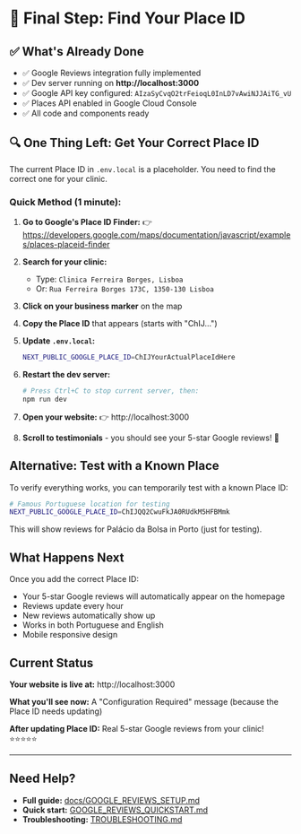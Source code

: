# 🎯 Final Step: Find Your Place ID

## ✅ What's Already Done

- ✅ Google Reviews integration fully implemented
- ✅ Dev server running on **http://localhost:3000**
- ✅ Google API key configured: `AIzaSyCvqO2trFeioqL0InLD7vAwiNJJAiTG_vU`
- ✅ Places API enabled in Google Cloud Console
- ✅ All code and components ready

## 🔍 One Thing Left: Get Your Correct Place ID

The current Place ID in `.env.local` is a placeholder. You need to find the correct one for your clinic.

### Quick Method (1 minute):

1. **Go to Google's Place ID Finder:**
   👉 https://developers.google.com/maps/documentation/javascript/examples/places-placeid-finder

2. **Search for your clinic:**
   - Type: `Clinica Ferreira Borges, Lisboa`
   - Or: `Rua Ferreira Borges 173C, 1350-130 Lisboa`

3. **Click on your business marker** on the map

4. **Copy the Place ID** that appears (starts with "ChIJ...")

5. **Update `.env.local`:**
   ```bash
   NEXT_PUBLIC_GOOGLE_PLACE_ID=ChIJYourActualPlaceIdHere
   ```

6. **Restart the dev server:**
   ```bash
   # Press Ctrl+C to stop current server, then:
   npm run dev
   ```

7. **Open your website:**
   👉 http://localhost:3000

8. **Scroll to testimonials** - you should see your 5-star Google reviews! 🌟

## Alternative: Test with a Known Place

To verify everything works, you can temporarily test with a known Place ID:

```bash
# Famous Portuguese location for testing
NEXT_PUBLIC_GOOGLE_PLACE_ID=ChIJQQ2CwuFkJA0RUdkM5HFBMmk
```

This will show reviews for Palácio da Bolsa in Porto (just for testing).

## What Happens Next

Once you add the correct Place ID:
- Your 5-star Google reviews will automatically appear on the homepage
- Reviews update every hour
- New reviews automatically show up
- Works in both Portuguese and English
- Mobile responsive design

## Current Status

**Your website is live at:** http://localhost:3000

**What you'll see now:** A "Configuration Required" message (because the Place ID needs updating)

**After updating Place ID:** Real 5-star Google reviews from your clinic! ⭐⭐⭐⭐⭐

---

## Need Help?

- **Full guide:** [docs/GOOGLE_REVIEWS_SETUP.md](docs/GOOGLE_REVIEWS_SETUP.md)
- **Quick start:** [GOOGLE_REVIEWS_QUICKSTART.md](GOOGLE_REVIEWS_QUICKSTART.md)
- **Troubleshooting:** [TROUBLESHOOTING.md](TROUBLESHOOTING.md)
